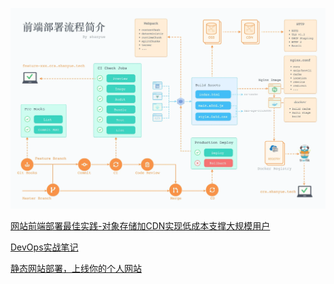 ![](assets/overview/2023-10-25-23-21-10-image.png)

[网站前端部署最佳实践-对象存储加CDN实现低成本支撑大规模用户](https://www.bilibili.com/video/BV1Jg4y1F7kb/?spm_id_from=333.880.my_history.page.click&vd_source=22af953ea4c09540ad1966711a2d53f0)

[DevOps实战笔记](https://learn.lianglianglee.com/%E4%B8%93%E6%A0%8F/DevOps%E5%AE%9E%E6%88%98%E7%AC%94%E8%AE%B0)

[静态网站部署，上线你的个人网站](https://www.bilibili.com/video/BV17S4y1P7qH/?spm_id_from=333.337.search-card.all.click&vd_source=22af953ea4c09540ad1966711a2d53f0)
